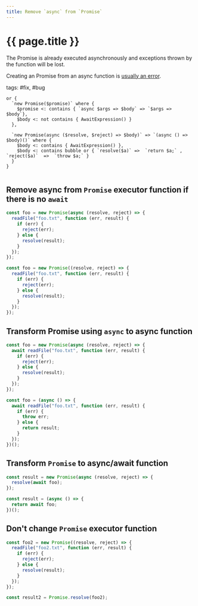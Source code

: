 ```yaml
---
title: Remove `async` from `Promise`
---
```


# {{ page.title }}

The Promise is already executed asynchronously and exceptions thrown by the function will be lost.

Creating an Promise from an async function is [usually an error](https://eslint.org/docs/rules/no-async-promise-executor).

tags: #fix, #bug

```grit
or {
  `new Promise($promise)` where {
    $promise <: contains { `async $args => $body` => `$args => $body`},
    $body <: not contains { AwaitExpression() }
  },

  `new Promise(async ($resolve, $reject) => $body)` => `(async () => $body)()` where {
    $body <: contains { AwaitExpression() },
    $body <: contains bubble or { `resolve($a)` =>  `return $a;` , `reject($a)`  =>  `throw $a;` }
  }
}
```

```

```

## Remove async from `Promise` executor function if there is no `await`

```javascript
const foo = new Promise(async (resolve, reject) => {
  readFile("foo.txt", function (err, result) {
    if (err) {
      reject(err);
    } else {
      resolve(result);
    }
  });
});
```

```typescript
const foo = new Promise((resolve, reject) => {
  readFile("foo.txt", function (err, result) {
    if (err) {
      reject(err);
    } else {
      resolve(result);
    }
  });
});
```

## Transform Promise using `async` to async function

```javascript
const foo = new Promise(async (resolve, reject) => {
  await readFile("foo.txt", function (err, result) {
    if (err) {
      reject(err);
    } else {
      resolve(result);
    }
  });
});
```

```typescript
const foo = (async () => {
  await readFile("foo.txt", function (err, result) {
    if (err) {
      throw err;
    } else {
      return result;
    }
  });
})();
```

## Transform `Promise` to async/await function

```javascript
const result = new Promise(async (resolve, reject) => {
  resolve(await foo);
});
```

```typescript
const result = (async () => {
  return await foo;
})();
```

## Don't change `Promise` executor function

```javascript
const foo2 = new Promise((resolve, reject) => {
  readFile("foo2.txt", function (err, result) {
    if (err) {
      reject(err);
    } else {
      resolve(result);
    }
  });
});

const result2 = Promise.resolve(foo2);
```
